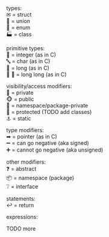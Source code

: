 types:  
✉ = struct  
🎨 = union  
📜 = enum  
🏭 = class

primitive types:  
🔢 = integer (as in C)  
🔤 = char (as in C)  
💯 = long (as in C)  
💯 💯 = long long (as in C)

visibility/access modifiers:  
🙈 = private  
🐵 = public  
🙉 = namespace/package-private  
🙊 = protected (TODO add classes)  
⚓ = static

type modifiers:  
➡ = pointer (as in C)  
➖ = can go negative (aka signed)  
➕ = cannot go negative (aka unsigned)

other modifiers:  
❓ = abstract  
📦 = namespace (package)  
❔ = interface

statements:  
↩ = return

expressions:

TODO more
